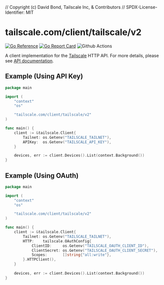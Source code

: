 // Copyright (c) David Bond, Tailscale Inc, & Contributors
// SPDX-License-Identifier: MIT

# tailscale.com/client/tailscale/v2

[![Go Reference](https://pkg.go.dev/badge/tailscale.com/client/tailscale/v2.svg)](https://pkg.go.dev/tailscale.com/client/tailscale/v2)
[![Go Report Card](https://goreportcard.com/badge/tailscale.com/client/tailscale/v2)](https://goreportcard.com/report/tailscale.com/client/tailscale/v2)
![Github Actions](https://github.com/tailscale/tailscale-client-go-v2/actions/workflows/ci.yml/badge.svg?branch=main)

A client implementation for the [Tailscale](https://tailscale.com) HTTP API.
For more details, please see [API documentation](https://tailscale.com/api).

## Example (Using API Key)

```go
package main

import (
	"context"
	"os"

	"tailscale.com/client/tailscale/v2"
)

func main() {
	client := &tailscale.Client{
		Tailnet: os.Getenv("TAILSCALE_TAILNET"),
		APIKey:  os.Getenv("TAILSCALE_API_KEY"),
	}

	devices, err := client.Devices().List(context.Background())
}
```

## Example (Using OAuth)

```go
package main

import (
	"context"
	"os"

	"tailscale.com/client/tailscale/v2"
)

func main() {
	client := &tailscale.Client{
		Tailnet: os.Getenv("TAILSCALE_TAILNET"),
		HTTP:    tailscale.OAuthConfig{
			ClientID:     os.Getenv("TAILSCALE_OAUTH_CLIENT_ID"),
			ClientSecret: os.Getenv("TAILSCALE_OAUTH_CLIENT_SECRET"),
			Scopes:       []string{"all:write"},
		}.HTTPClient(),
	}
	
	devices, err := client.Devices().List(context.Background())
}
```
